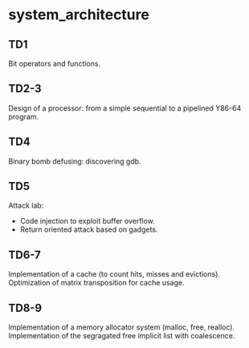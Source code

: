 # system_architecture

## TD1
Bit operators and functions.

## TD2-3
Design of a processor: from a simple sequential to a pipelined Y86-64 program.

## TD4
Binary bomb defusing: discovering gdb.

## TD5
Attack lab: 
* Code injection to exploit buffer overflow.
* Return oriented attack based on gadgets.

## TD6-7
Implementation of a cache (to count hits, misses and evictions).<br/>
Optimization of matrix transposition for cache usage.

## TD8-9
Implementation of a memory allocator system (malloc, free, realloc).<br/>
Implementation of the segragated free implicit list with coalescence.
